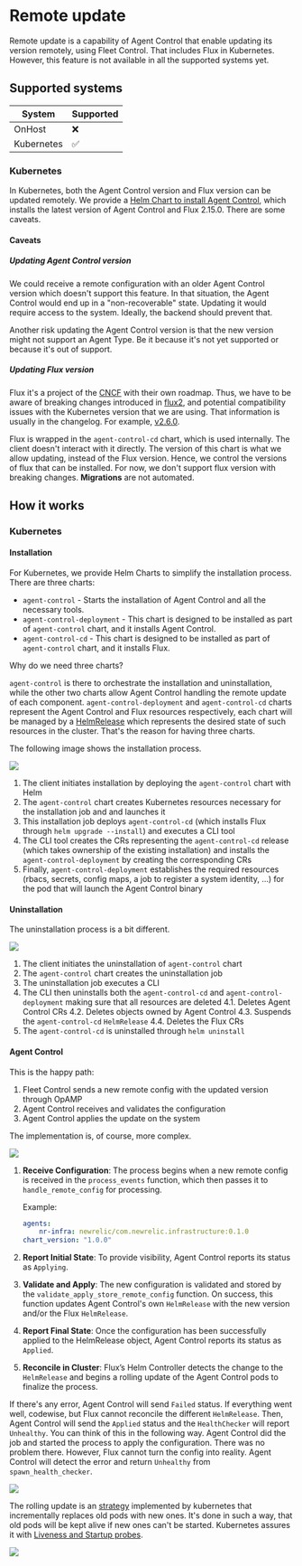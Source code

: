 # Remote update

Remote update is a capability of Agent Control that enable updating its version remotely, using Fleet Control. That includes Flux in Kubernetes. However, this feature is not available in all the supported systems yet.

## Supported systems

| System     | Supported |
|------------|-----------|
| OnHost     | ❌        |
| Kubernetes | ✅        |

### Kubernetes

In Kubernetes, both the Agent Control version and Flux version can be updated remotely. We provide a [Helm Chart to install Agent Control](https://github.com/newrelic/helm-charts/tree/master/charts/agent-control), which installs the latest version of Agent Control and Flux 2.15.0. There are some caveats.

#### Caveats

##### Updating Agent Control version

We could receive a remote configuration with an older Agent Control version which doesn't support this feature. In that situation, the Agent Control would end up in a "non-recoverable" state. Updating it would require access to the system. Ideally, the backend should prevent that.

Another risk updating the Agent Control version is that the new version might not support an Agent Type. Be it because it's not yet supported or because it's out of support.

##### Updating Flux version

Flux it's a project of the [CNCF](https://www.cncf.io/) with their own roadmap. Thus, we have to be aware of breaking changes introduced in [flux2](https://github.com/fluxcd/flux2), and potential compatibility issues with the Kubernetes version that we are using. That information is usually in the changelog. For example, [v2.6.0](https://github.com/fluxcd/flux2/releases/tag/v2.6.0).

Flux is wrapped in the `agent-control-cd` chart, which is used internally. The client doesn't interact with it directly. The version of this chart is what we allow updating, instead of the Flux version. Hence, we control the versions of flux that can be installed. For now, we don't support flux version with breaking changes. **Migrations** are not automated.

## How it works

### Kubernetes

#### Installation

For Kubernetes, we provide Helm Charts to simplify the installation process. There are three charts:

* `agent-control` - Starts the installation of Agent Control and all the necessary tools.
* `agent-control-deployment` - This chart is designed to be installed as part of `agent-control` chart, and it installs Agent Control.
* `agent-control-cd` - This chart is designed to be installed as part of `agent-control` chart, and it installs Flux.

Why do we need three charts?

`agent-control` is there to orchestrate the installation and uninstallation, while the other two charts allow Agent Control handling the remote update of each component.
`agent-control-deployment` and `agent-control-cd` charts represent the Agent Control and Flux resources respectively, each chart will be managed by a [HelmRelease](https://fluxcd.io/flux/components/helm/helmreleases/) which represents the desired state of such resources in the cluster.
That's the reason for having three charts.

The following image shows the installation process.

![](./images/ac-k8s-installation.png)

1. The client initiates installation by deploying the `agent-control` chart with Helm
2. The `agent-control` chart creates Kubernetes resources necessary for the installation job and and launches it
3. This installation job deploys `agent-control-cd` (which installs Flux through `helm upgrade --install`) and executes a CLI tool
4. The CLI tool creates the CRs representing the `agent-control-cd` release (which takes ownership of the existing installation) and installs the `agent-control-deployment` by creating the corresponding CRs
5. Finally, `agent-control-deployment` establishes the required resources (rbacs, secrets, config maps, a job to register a system identity, ...) for the pod that will launch the Agent Control binary

#### Uninstallation

The uninstallation process is a bit different.

![](./images/ac-k8s-uninstallation.png)

1. The client initiates the uninstallation of `agent-control` chart
2. The `agent-control` chart creates the uninstallation job
3. The uninstallation job executes a CLI
4. The CLI then uninstalls both the `agent-control-cd` and `agent-control-deployment` making sure that all resources are deleted
   4.1. Deletes Agent Control CRs
   4.2. Deletes objects owned by Agent Control
   4.3. Suspends the `agent-control-cd` `HelmRelease`
   4.4. Deletes the Flux CRs
5. The `agent-control-cd` is uninstalled through `helm uninstall`

#### Agent Control

This is the happy path:

1. Fleet Control sends a new remote config with the updated version through OpAMP
2. Agent Control receives and validates the configuration
3. Agent Control applies the update on the system

The implementation is, of course, more complex.

![](./images/update-diagram.png)

1. **Receive Configuration**: The process begins when a new remote config is received in the `process_events` function, which then passes it to `handle_remote_config` for processing.

    Example:

    ```yaml
    agents:
        nr-infra: newrelic/com.newrelic.infrastructure:0.1.0
    chart_version: "1.0.0"
    ```

2. **Report Initial State**: To provide visibility, Agent Control reports its status as `Applying`.
3. **Validate and Apply**: The new configuration is validated and stored by the `validate_apply_store_remote_config` function. On success, this function updates Agent Control's own `HelmRelease` with the new version and/or the Flux `HelmRelease`.
4. **Report Final State**: Once the configuration has been successfully applied to the HelmRelease object, Agent Control reports its status as `Applied`.
5. **Reconcile in Cluster**: Flux’s Helm Controller detects the change to the `HelmRelease` and begins a rolling update of the Agent Control pods to finalize the process.

If there's any error, Agent Control will send `Failed` status. If everything went well, codewise, but Flux cannot reconcile the different `HelmRelease`. Then, Agent Control will send the `Applied` status and the `HealthChecker` will report `Unhealthy`. You can think of this in the following way. Agent Control did the job and started the process to apply the configuration. There was no problem there. However, Flux cannot turn the config into reality. Agent Control will detect the error and return `Unhealthy` from `spawn_health_checker`.

![](./images/update-ac-sequence.png)

The rolling update is an [strategy](https://kubernetes.io/docs/concepts/workloads/controllers/deployment/#strategy) implemented by kubernetes that incrementally replaces old pods with new ones. It's done in such a way, that old pods will be kept alive if new ones can't be started. Kubernetes assures it with [Liveness and Startup probes](https://kubernetes.io/docs/concepts/configuration/liveness-readiness-startup-probes/).

![](./images/rolling-update.png)
